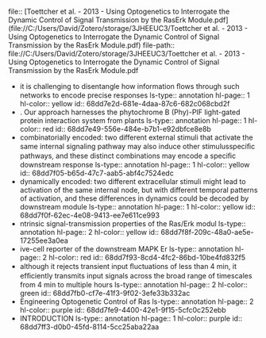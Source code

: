file:: [Toettcher et al. - 2013 - Using Optogenetics to Interrogate the Dynamic Control of Signal Transmission by the RasErk Module.pdf](file://C:/Users/David/Zotero/storage/3JHEEUC3/Toettcher et al. - 2013 - Using Optogenetics to Interrogate the Dynamic Control of Signal Transmission by the RasErk Module.pdf)
file-path:: file://C:/Users/David/Zotero/storage/3JHEEUC3/Toettcher et al. - 2013 - Using Optogenetics to Interrogate the Dynamic Control of Signal Transmission by the RasErk Module.pdf

- it is challenging to disentangle how information ﬂows through such networks to encode precise responses
  ls-type:: annotation
  hl-page:: 1
  hl-color:: yellow
  id:: 68dd7e2d-681e-4daa-87c6-682c068cbd2f
- . Our approach harnesses the phytochrome B (Phy)-PIF light-gated protein interaction system from plants
  ls-type:: annotation
  hl-page:: 1
  hl-color:: red
  id:: 68dd7e49-556e-484e-b7b1-e92dbfce8e8b
- combinatorially encoded: two different external stimuli that activate the same internal signaling pathway may also induce other stimulusspeciﬁc pathways, and these distinct combinations may encode a speciﬁc downstream response
  ls-type:: annotation
  hl-page:: 1
  hl-color:: yellow
  id:: 68dd7f05-b65d-47c7-aab5-abf4c7524edc
- dynamically encoded: two different extracellular stimuli might lead to activation of the same internal node, but with different temporal patterns of activation, and these differences in dynamics could be decoded by downstream module
  ls-type:: annotation
  hl-page:: 1
  hl-color:: yellow
  id:: 68dd7f0f-62ec-4e08-9413-ee7e611ce993
- ntrinsic signal-transmission properties of the Ras/Erk modul
  ls-type:: annotation
  hl-page:: 2
  hl-color:: yellow
  id:: 68dd7f8f-209c-48a0-ae5e-17255ee3a0ea
- ive-cell reporter of the downstream MAPK Er
  ls-type:: annotation
  hl-page:: 2
  hl-color:: red
  id:: 68dd7f93-8cd4-4fc2-86bd-10be4fd832f5
- although it rejects transient input ﬂuctuations of less than 4 min, it efﬁciently transmits input signals across the broad range of timescales from 4 min to multiple hours
  ls-type:: annotation
  hl-page:: 2
  hl-color:: green
  id:: 68dd7fb0-cf7e-41f3-9f02-3efe33b332ac
- Engineering Optogenetic Control of Ras
  ls-type:: annotation
  hl-page:: 2
  hl-color:: purple
  id:: 68dd7fe9-4400-42e1-9f15-5cfc0c252ebb
- INTRODUCTION
  ls-type:: annotation
  hl-page:: 1
  hl-color:: purple
  id:: 68dd7ff3-d0b0-45fd-8114-5cc25aba22aa